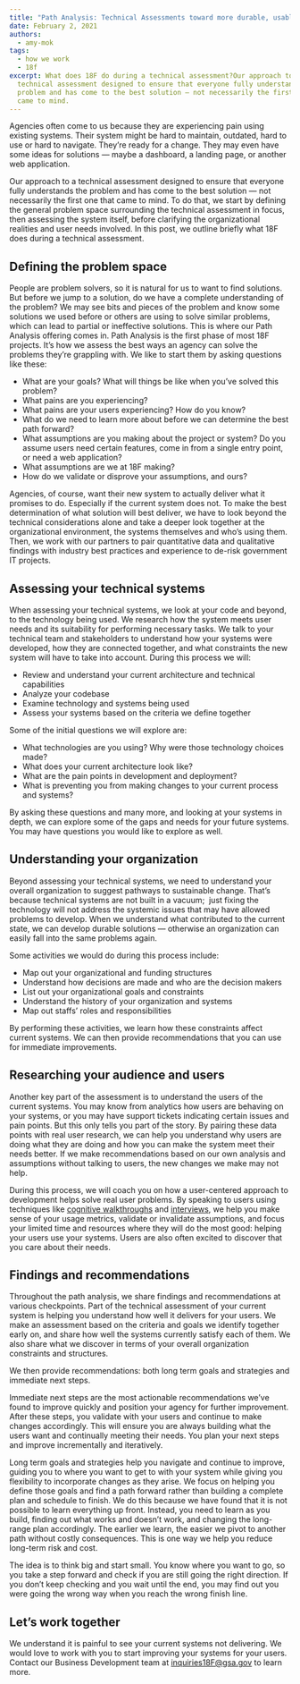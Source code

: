 ```yaml
---
title: "Path Analysis: Technical Assessments toward more durable, usable systems"
date: February 2, 2021
authors:
  - amy-mok
tags:
  - how we work
  - 18f
excerpt: What does 18F do during a technical assessment?Our approach to a
  technical assessment designed to ensure that everyone fully understands the
  problem and has come to the best solution — not necessarily the first one that
  came to mind.
---
```

Agencies often come to us because they are experiencing pain using existing systems. Their system might be hard to maintain, outdated, hard to use or hard to navigate. They’re ready for a change. They may even have some ideas for solutions — maybe a dashboard, a landing page, or another web application. 

Our approach to a technical assessment designed to ensure that everyone fully understands the problem and has come to the best solution — not necessarily the first one that came to mind. To do that, we start by defining the general problem space surrounding the technical assessment in focus, then assessing the system itself, before clarifying the organizational realities and user needs involved. In this post, we outline briefly what 18F does during a technical assessment.



## Defining the problem space

People are problem solvers, so it is natural for us to want to find solutions. But before we jump to a solution, do we have a complete understanding of the problem? We may see bits and pieces of the problem and know some solutions we used before or others are using to solve similar problems, which can lead to partial or ineffective solutions. This is where our Path Analysis offering comes in. Path Analysis is the first phase of most 18F projects. It’s how we assess the best ways an agency can solve the problems they’re grappling with. We like to start them by asking questions like these:

* What are your goals? What will things be like when you’ve solved this problem?
* What pains are you experiencing?
* What pains are your users experiencing? How do you know?
* What do we need to learn more about before we can determine the best path forward?
* What assumptions are you making about the project or system? Do you assume users need certain features, come in from a single entry point, or need a web application?
* What assumptions are we at 18F making? 
* How do we validate or disprove your assumptions, and ours? 

Agencies, of course, want their new system to actually deliver what it promises to do. Especially if the current system does not. To make the best determination of what solution will best deliver, we have to look beyond the technical considerations alone and take a deeper look together at the organizational environment, the systems themselves and who’s using them. Then, we work with our partners to pair quantitative data and qualitative findings with industry best practices and experience to de-risk government IT projects.



## Assessing your technical systems

When assessing your technical systems, we look at your code and beyond, to the technology being used. We research how the system meets user needs and its suitability for performing necessary tasks. We talk to your technical team and stakeholders to understand how your systems were developed, how they are connected together, and what constraints the new system will have to take into account. During this process we will:

* Review and understand your current architecture and technical capabilities
* Analyze your codebase
* Examine technology and systems being used
* Assess your systems based on the criteria we define together

Some of the initial questions we will explore are:

* What technologies are you using? Why were those technology choices made?
* What does your current architecture look like?
* What are the pain points in development and deployment?
* What is preventing you from making changes to your current process and systems?

By asking these questions and many more, and looking at your systems in depth, we can explore some of the gaps and needs for your future systems. You may have questions you would like to explore as well.



## Understanding your organization

Beyond assessing your technical systems, we need to understand your overall organization to suggest pathways to sustainable change. That’s because technical systems are not built in a vacuum;  just fixing the technology will not address the systemic issues that may have allowed problems to develop. When we understand what contributed to the current state, we can develop durable solutions — otherwise an organization can easily fall into the same problems again.

Some activities we would do during this process include:

* Map out your organizational and funding structures
* Understand how decisions are made and who are the decision makers
* List out your organizational goals and constraints
* Understand the history of your organization and systems
* Map out staffs’ roles and responsibilities

By performing these activities, we learn how these constraints affect current systems. We can then provide recommendations that you can use for immediate improvements.



## Researching your audience and users

Another key part of the assessment is to understand the users of the current systems. You may know from analytics how users are behaving on your systems, or you may have support tickets indicating certain issues and pain points. But this only tells you part of the story. By pairing these data points with real user research, we can help you understand why users are doing what they are doing and how you can make the system meet their needs better. If we make recommendations based on our own analysis and assumptions without talking to users, the new changes we make may not help.

During this process, we will coach you on how a user-centered approach to development helps solve real user problems. By speaking to users using techniques like [cognitive walkthroughs](https://methods.18f.gov/discover/cognitive-walkthrough/) and [interviews](https://methods.18f.gov/discover/stakeholder-and-user-interviews/), we help you make sense of your usage metrics, validate or invalidate assumptions, and focus your limited time and resources where they will do the most good: helping your users use your systems. Users are also often excited to discover that you care about their needs. 



## Findings and recommendations

Throughout the path analysis, we share findings and recommendations at various checkpoints. Part of the technical assessment of your current system is helping you understand how well it delivers for your users. We make an assessment based on the criteria and goals we identify together early on, and share how well the systems currently satisfy each of them. We also share what we discover in terms of your overall organization constraints and structures.

We then provide recommendations: both long term goals and strategies and immediate next steps. 

Immediate next steps are the most actionable recommendations we’ve found to improve quickly and position your agency for further improvement. After these steps, you validate with your users and continue to make changes accordingly. This will ensure you are always building what the users want and continually meeting their needs. You plan your next steps and improve incrementally and iteratively.

Long term goals and strategies help you navigate and continue to improve, guiding you to where you want to get to with your system while giving you flexibility to incorporate changes as they arise. We focus on helping you define those goals and find a path forward rather than building a complete plan and schedule to finish. We do this because we have found that it is not possible to learn everything up front. Instead, you need to learn as you build, finding out what works and doesn’t work, and changing the long-range plan accordingly. The earlier we learn, the easier we pivot to another path without costly consequences. This is one way we help you reduce long-term risk and cost.

The idea is to think big and start small. You know where you want to go, so you take a step forward and check if you are still going the right direction. If you don’t keep checking and you wait until the end, you may find out you were going the wrong way when you reach the wrong finish line.



## Let’s work together

We understand it is painful to see your current systems not delivering. We would love to work with you to start improving your systems for your users. Contact our Business Development team at [inquiries18F@gsa.gov](mailto:inquiries18F@gsa.gov) to learn more.